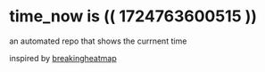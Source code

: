 # time_now is (( 1724763600515 ))

an automated repo that shows the currnent time

inspired by [breakingheatmap](https://github.com/breakingheatmap/breakingheatmap)
